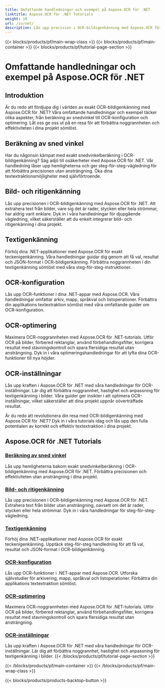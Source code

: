 ```yaml
---
title: Omfattande handledningar och exempel på Aspose.OCR för .NET
linktitle: Aspose.OCR för .NET Tutorials
weight: 10
url: /sv/net/
description: Lås upp precision i OCR-bildigenkänning med Aspose.OCR för .NET. Utforska handledningar om beräkning av sned vinkel, textigenkänning, OCR-konfiguration och optimering.
---
```


{{< blocks/products/pf/main-wrap-class >}}
{{< blocks/products/pf/main-container >}}
{{< blocks/products/pf/tutorial-page-section >}}

# Omfattande handledningar och exempel på Aspose.OCR för .NET


## Introduktion

Är du redo att fördjupa dig i världen av exakt OCR-bildigenkänning med Aspose.OCR för .NET? Våra omfattande handledningar och exempel täcker olika aspekter, från beräkning av snedvinkel till OCR-konfiguration och optimering. Låt oss ge oss ut på en resa för att förbättra noggrannheten och effektiviteten i dina projekt sömlöst.

## Beräkning av sned vinkel

Har du någonsin kämpat med exakt snedvinkelberäkning i OCR-bildigenkänning? Säg adjö till osäkerheter med Aspose.OCR för .NET. Vår handledning låser upp hemligheterna och ger steg-för-steg-vägledning för att förbättra precisionen utan ansträngning. Öka dina textextraktionsmöjligheter med självförtroende.

## Bild- och ritigenkänning

Lås upp precisionen i OCR-bildigenkänning med Aspose.OCR för .NET. Att extrahera text från bilder, vare sig det är rader, stycken eller hela strömmar, har aldrig varit enklare. Dyk in i våra handledningar för djupgående vägledning, vilket säkerställer att du enkelt integrerar bild- och ritigenkänning i dina projekt.

## Textigenkänning

Förhöj dina .NET-applikationer med Aspose.OCR för exakt teckenigenkänning. Våra handledningar guidar dig genom att få val, resultat och JSON-format i OCR-bildigenkänning. Förbättra noggrannheten i din textigenkänning sömlöst med våra steg-för-steg-instruktioner.

## OCR-konfiguration

Lås upp OCR-funktioner i dina .NET-appar med Aspose.OCR. Våra handledningar omfattar arkiv, mapp, språkval och listoperationer. Förbättra din applikations textextraktion sömlöst med våra omfattande guider om OCR-konfiguration.

## OCR-optimering

Maximera OCR-noggrannheten med Aspose.OCR för .NET-tutorials. Utför OCR på bilder, förbered rektanglar, använd förbehandlingsfilter, korrigera resultat med stavningskontroll och spara flersidiga resultat utan ansträngning. Dyk in i våra optimeringshandledningar för att lyfta dina OCR-funktioner till nya höjder.

## OCR-inställningar

Lås upp kraften i Aspose.OCR för .NET med våra handledningar för OCR-inställningar. Lär dig att förbättra noggrannhet, hastighet och anpassning för textigenkänning i bilder. Våra guider ger insikter i att optimera OCR-inställningar, vilket säkerställer att dina projekt uppnår oöverträffade resultat.

Är du redo att revolutionera din resa med OCR-bildigenkänning med Aspose.OCR för .NET? Dyk in i våra tutorials idag och lås upp den fulla potentialen av korrekt och effektiv textextraktion i dina projekt.

## Aspose.OCR för .NET Tutorials
### [Beräkning av sned vinkel](./skew-angle-calculation/)
Lås upp hemligheterna bakom exakt snedvinkelberäkning i OCR-bildigenkänning med Aspose.OCR för .NET. Förbättra precisionen och effektiviteten utan ansträngning i dina projekt.
### [Bild- och ritigenkänning](./image-and-drawing-recognition/)
Lås upp precisionen i OCR-bildigenkänning med Aspose.OCR för .NET. Extrahera text från bilder utan ansträngning, oavsett om det är rader, stycken eller hela strömmar. Dyk in i våra handledningar för steg-för-steg-vägledning.
### [Textigenkänning](./text-recognition/)
Förhöj dina .NET-applikationer med Aspose.OCR för exakt teckenigenkänning. Upptäck steg-för-steg handledning för att få val, resultat och JSON-format i OCR-bildigenkänning.
### [OCR-konfiguration](./ocr-configuration/)
Lås upp OCR-funktioner i .NET-appar med Aspose.OCR. Utforska självstudier för arkivering, mapp, språkval och listoperationer. Förbättra din applikations textextraktion sömlöst.
### [OCR-optimering](./ocr-optimization/)
Maximera OCR-noggrannheten med Aspose.OCR för .NET-tutorials. Utför OCR på bilder, förbered rektanglar, använd förbehandlingsfilter, korrigera resultat med stavningskontroll och spara flersidiga resultat utan ansträngning.
### [OCR-inställningar](./ocr-settings/)
Lås upp kraften i Aspose.OCR för .NET med våra handledningar för OCR-inställningar. Lär dig att förbättra noggrannhet, hastighet och anpassning för textigenkänning i bilder.
{{< /blocks/products/pf/tutorial-page-section >}}

{{< /blocks/products/pf/main-container >}}
{{< /blocks/products/pf/main-wrap-class >}}

{{< blocks/products/products-backtop-button >}}
